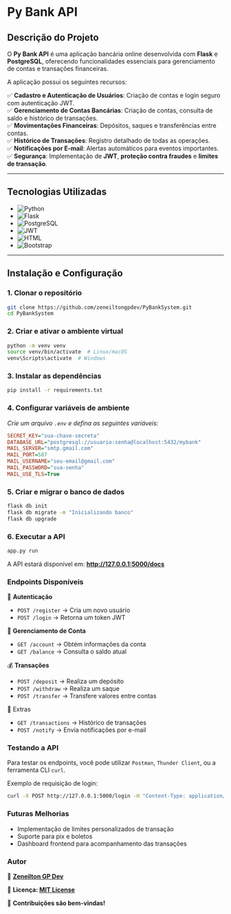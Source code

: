 # Py Bank API

## Descrição do Projeto

O **Py Bank API** é uma aplicação bancária online desenvolvida com **Flask** e **PostgreSQL**, oferecendo funcionalidades essenciais para gerenciamento de contas e transações financeiras.

A aplicação possui os seguintes recursos:

✅ **Cadastro e Autenticação de Usuários**: Criação de contas e login seguro com autenticação JWT.  
✅ **Gerenciamento de Contas Bancárias**: Criação de contas, consulta de saldo e histórico de transações.  
✅ **Movimentações Financeiras**: Depósitos, saques e transferências entre contas.  
✅ **Histórico de Transações**: Registro detalhado de todas as operações.  
✅ **Notificações por E-mail**: Alertas automáticos para eventos importantes.  
✅ **Segurança**: Implementação de **JWT**, **proteção contra fraudes** e **limites de transação**.  

---

## Tecnologias Utilizadas

- ![Python](https://img.shields.io/badge/-Python-black?style=flat-square&logo=python)
- ![Flask](https://img.shields.io/badge/-Flask-black?style=flat-square&logo=flask)
- ![PostgreSQL](https://img.shields.io/badge/-PostgreSQL-black?style=flat-square&logo=postgresql)
- ![JWT](https://img.shields.io/badge/-JWT-black?style=flat-square&logo=json-web-tokens)
- ![HTML](https://img.shields.io/badge/-HTML-black?style=flat-square&logo=html5)
- ![Bootstrap](https://img.shields.io/badge/-Bootstrap-black?style=flat-square&logo=bootstrap)

---

## Instalação e Configuração

### 1. Clonar o repositório
```bash
git clone https://github.com/zeneiltongpdev/PyBankSystem.git
cd PyBankSystem
```
### 2. Criar e ativar o ambiente virtual
```bash
python -m venv venv  
source venv/bin/activate  # Linux/macOS  
venv\Scripts\activate  # Windows  
```

### 3. Instalar as dependências
```bash
pip install -r requirements.txt  
```

### 4. Configurar variáveis de ambiente
*Crie um arquivo `.env` e defina as seguintes variáveis:*
```ini
SECRET_KEY="sua-chave-secreta"
DATABASE_URL="postgresql://usuario:senha@localhost:5432/mybank"
MAIL_SERVER="smtp.gmail.com"
MAIL_PORT=587
MAIL_USERNAME="seu-email@gmail.com"
MAIL_PASSWORD="sua-senha"
MAIL_USE_TLS=True
```

### 5. Criar e migrar o banco de dados
```bash
flask db init  
flask db migrate -m "Inicializando banco"  
flask db upgrade  
```

### 6. Executar a API
```bash
app.py run
```
A API estará disponível em: **http://127.0.0.1:5000/docs**

### Endpoints Disponíveis
🔐 **Autenticação**
- `POST /register` → Cria um novo usuário
- `POST /login` → Retorna um token JWT

🏦 **Gerenciamento de Conta**
- `GET /account` → Obtém informações da conta
- `GET /balance` → Consulta o saldo atual

💰 **Transações**
- `POST /deposit` → Realiza um depósito
- `POST /withdraw` → Realiza um saque
- `POST /transfer` → Transfere valores entre contas

📜 Extras
- `GET /transactions` → Histórico de transações
- `POST /notify` → Envia notificações por e-mail

### Testando a API
Para testar os endpoints, você pode utilizar `Postman`, `Thunder Client`, ou a ferramenta CLI `curl`.

Exemplo de requisição de login:
```bash
curl -X POST http://127.0.0.1:5000/login -H "Content-Type: application/json" -d '{"username": "userHere", "password": "passHere"}'
```

### Futuras Melhorias
- Implementação de limites personalizados de transação
- Suporte para pix e boletos
- Dashboard frontend para acompanhamento das transações

### Autor
👤 **[Zeneilton GP Dev](https://github.com/zeneiltongpdev)**

📜 **Licença: [MIT License](https://github.com/zeneiltongpdev/PyBankSystem/blob/main/LICENSE)**

🚀 **Contribuições são bem-vindas!**
